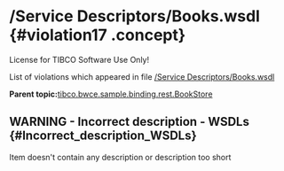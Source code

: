 # /Service Descriptors/Books.wsdl {#violation17 .concept}

License for TIBCO Software Use Only!

List of violations which appeared in file [/Service Descriptors/Books.wsdl](../../../projects/tibco.bwce.sample.binding.rest.BookStore/Service_Descriptors/Books.wsdl.md)

**Parent topic:**[tibco.bwce.sample.binding.rest.BookStore](../../../qa/projects/tibco.bwce.sample.binding.rest.BookStore.md)

## WARNING - Incorrect description - WSDLs {#Incorrect_description_WSDLs}

Item doesn't contain any description or description too short

